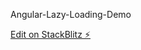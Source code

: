 Angular-Lazy-Loading-Demo

[Edit on StackBlitz ⚡️](https://stackblitz.com/edit/angular6-lazy-loading-1jyhds)
